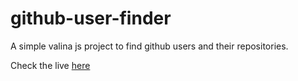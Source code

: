 # github-user-finder

A simple valina js project to find github users and their repositories. 

Check the live  [here](http://sifulbd.github.io/user-finder/index.html) 
